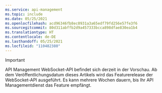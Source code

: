 ```yaml
---
ms.service: api-management
ms.topic: include
ms.date: 05/25/2021
ms.openlocfilehash: acd96346fb8ec0931a3a65edf79fd256e57fe3f6
ms.sourcegitcommit: 80d311abffb2d9a457333bcca898dfae830ea1b4
ms.translationtype: HT
ms.contentlocale: de-DE
ms.lasthandoff: 05/25/2021
ms.locfileid: "110482380"
---
```

> [!IMPORTANT]
> API Management WebSocket-API befindet sich derzeit in der Vorschau. Ab dem Veröffentlichungsdatum dieses Artikels wird das Featurerelease der WebSocket-API ausgeführt. Es kann mehrere Wochen dauern, bis Ihr API Managementdienst das Feature empfängt.